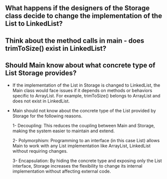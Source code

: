 ## What happens if the designers of the Storage class decide to change the implementation of the List to LinkedList?
## Think about the method calls in main - does trimToSize() exist in LinkedList?
## Should Main know about what concrete type of List Storage provides?

- If the implementation of the List in Storage is changed to LinkedList, the Main class would face issues if it depends on
methods or behaviors specific to ArrayList. For example, trimToSize() belongs to ArrayList and does not exist in LinkedList.

- Main should not know about the concrete type of the List provided by Storage for the following reasons.

    1- Decoupling: This reduces the coupling between Main and Storage, making the system easier to maintain and extend.

    2- Polymorphism: Programming to an interface (in this case List) allows Main to work with any List implementation like 
    ArrayList, LinkedList without requiring changes.

    3- Encapsulation: By hiding the concrete type and exposing only the List interface, Storage increases the flexibility
    to change its internal implementation without affecting external code.